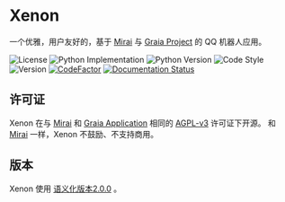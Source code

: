 # Xenon
一个优雅，用户友好的，基于 [Mirai](https://github.com/mamoe/mirai) 与
[Graia Project](https://github.com/GraiaProject/) 的 QQ 机器人应用。

![License](https://img.shields.io/badge/license-AGPL--v3-green)
![Python Implementation](https://img.shields.io/badge/implementation-cpython-informational)
![Python Version](https://img.shields.io/badge/python-3.9-informational)
![Code Style](https://img.shields.io/badge/code%20style-black-black)
![Version](https://img.shields.io/badge/version-0.3.2--exp-brightgreen)
[![CodeFactor](https://www.codefactor.io/repository/github/mczoo/xenon/badge)](https://www.codefactor.io/repository/github/mczoo/xenon)
[![Documentation Status](https://readthedocs.org/projects/xenon-bot/badge/?version=latest)](https://xenon-bot.readthedocs.io/en/latest/?badge=latest)

## 许可证
Xenon 在与 [Mirai](https://github.com/mamoe/mirai) 和
[Graia Application](https://github.com/GraiaProject/Application) 相同的
[AGPL-v3](https://www.gnu.org/licenses/agpl-3.0.html) 许可证下开源。
和 [Mirai](https://github.com/mamoe/mirai) 一样，Xenon 不鼓励、不支持商用。

## 版本
Xenon 使用 [语义化版本2.0.0](https://semver.org/lang/zh-CN/spec/v2.0.0.html/) 。